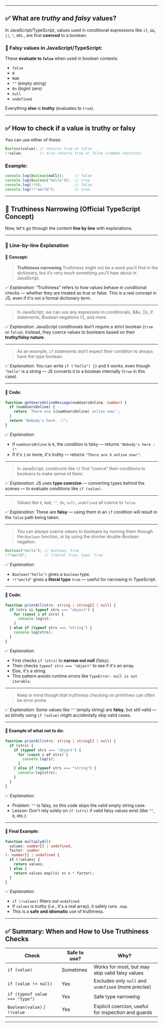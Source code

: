 
---

## ✅ What are *truthy* and *falsy* values?

In JavaScript/TypeScript, values used in conditional expressions like `if`, `&&`, `||`, `!`, etc., are first **coerced** to a boolean.

### 📌 Falsy values in JavaScript/TypeScript:

These **evaluate to `false`** when used in boolean contexts:

* `false`
* `0`
* `NaN`
* `""` (empty string)
* `0n` (bigint zero)
* `null`
* `undefined`

Everything **else** is **truthy** (evaluates to `true`).

---

## ✅ How to check if a value is truthy or falsy

You can use either of these:

```ts
Boolean(value); // returns true or false
!!value;        // also returns true or false (common shortcut)
```

### Example:

```ts
console.log(Boolean(null));     // false
console.log(Boolean("hello"));  // true
console.log(!!0);               // false
console.log(!!"world");         // true
```

---

## 📘 Truthiness Narrowing (Official TypeScript Concept)

Now, let's go through the content **line by line** with explanations.

---

### 🔸 Line-by-line Explanation

#### 🔹 Concept:

> **Truthiness narrowing**
> Truthiness might not be a word you’ll find in the dictionary, but it’s very much something you’ll hear about in JavaScript.

✅ *Explanation*:
“Truthiness” refers to how values behave in conditional checks — whether they are treated as true or false. This is a real concept in JS, even if it's not a formal dictionary term.

---

> In JavaScript, we can use any expression in conditionals, &\&s, ||s, if statements, Boolean negations (!), and more.

✅ *Explanation*:
JavaScript conditionals don’t require a strict boolean (`true` or `false`). Instead, they coerce values to booleans based on their **truthy/falsy nature**.

---

> As an example, `if` statements don’t expect their condition to always have the type boolean.

✅ *Explanation*:
You can write `if ("hello") {}` and it works, even though `"hello"` is a string — JS converts it to a boolean internally (`true` in this case).

---

#### 🔹 Code:

```ts
function getUsersOnlineMessage(numUsersOnline: number) {
  if (numUsersOnline) {
    return `There are ${numUsersOnline} online now!`;
  }
  return "Nobody's here. :(";
}
```

✅ *Explanation*:

* If `numUsersOnline` is `0`, the condition is falsy — returns `"Nobody's here :("`.
* If it's `1` or more, it's truthy — returns `"There are X online now!"`.

---

> In JavaScript, constructs like `if` first “coerce” their conditions to booleans to make sense of them.

✅ *Explanation*:
JS uses **type coercion** — converting types behind the scenes — to evaluate conditions like `if (value)`.

---

> Values like `0`, `NaN`, `""`, `0n`, `null`, `undefined` all coerce to `false`.

✅ *Explanation*:
These are **falsy** — using them in an `if` condition will result in the `false` path being taken.

---

> You can always coerce values to booleans by running them through the `Boolean` function, or by using the shorter double-Boolean negation.

```ts
Boolean("hello"); // boolean, true
!!"world";        // literal true, type `true`
```

✅ *Explanation*:

* `Boolean("hello")` gives a `boolean` type.
* `!!"world"` gives a **literal type** `true` — useful for narrowing in TypeScript.

---

#### 🔹 Code:

```ts
function printAll(strs: string | string[] | null) {
  if (strs && typeof strs === "object") {
    for (const s of strs) {
      console.log(s);
    }
  } else if (typeof strs === "string") {
    console.log(strs);
  }
}
```

✅ *Explanation*:

* First checks `if (strs)` to **narrow out null** (falsy).
* Then checks `typeof strs === "object"` to see if it's an array.
* Else, it's a string.
* This pattern avoids runtime errors like `TypeError: null is not iterable`.

---

> Keep in mind though that truthiness checking on primitives can often be error prone.

✅ *Explanation*:
Some values like `""` (empty string) are **falsy**, but still valid — so blindly using `if (value)` might accidentally skip valid cases.

---

#### 🔹 Example of what **not** to do:

```ts
function printAll(strs: string | string[] | null) {
  if (strs) {
    if (typeof strs === "object") {
      for (const s of strs) {
        console.log(s);
      }
    } else if (typeof strs === "string") {
      console.log(strs);
    }
  }
}
```

✅ *Explanation*:

* Problem: `""` is falsy, so this code skips the valid empty string case.
* Lesson: Don't rely solely on `if (strs)` if valid falsy values exist (like `""`, `0`, etc.).

---

#### 🔹 Final Example:

```ts
function multiplyAll(
  values: number[] | undefined,
  factor: number
): number[] | undefined {
  if (!values) {
    return values;
  } else {
    return values.map((x) => x * factor);
  }
}
```

✅ *Explanation*:

* `if (!values)` filters out `undefined`.
* If `values` is truthy (i.e., it's a real array), it safely runs `.map`.
* This is a **safe and idiomatic** use of truthiness.

---

## ✅ Summary: When and How to Use Truthiness Checks

| Check                          | Safe to use? | Why?                                                |
| ------------------------------ | ------------ | --------------------------------------------------- |
| `if (value)`                   | Sometimes    | Works for most, but may skip valid falsy values     |
| `if (value != null)`           | Yes          | Excludes only `null` and `undefined` (more precise) |
| `if (typeof value === "type")` | Yes          | Safe type narrowing                                 |
| `Boolean(value)` / `!!value`   | Yes          | Explicit coercion, useful for inspection and guards |

---

